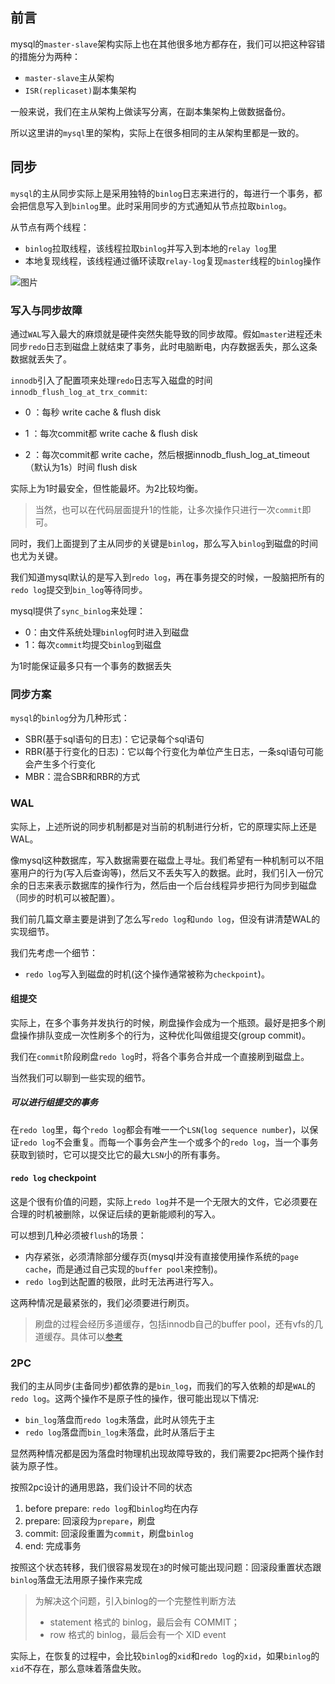 ## 前言

mysql的`master-slave`架构实际上也在其他很多地方都存在，我们可以把这种容错的措施分为两种：

+ `master-slave`主从架构
+ `ISR(replicaset)`副本集架构

一般来说，我们在主从架构上做读写分离，在副本集架构上做数据备份。

所以这里讲的`mysql`里的架构，实际上在很多相同的主从架构里都是一致的。



## 同步

`mysql`的主从同步实际上是采用独特的`binlog`日志来进行的，每进行一个事务，都会把信息写入到`binlog`里。此时采用同步的方式通知从节点拉取`binlog`。

从节点有两个线程：

+ `binlog`拉取线程，该线程拉取`binlog`并写入到本地的`relay log`里
+ 本地复现线程，该线程通过循环读取`relay-log`复现`master`线程的`binlog`操作

![图片](https://img-blog.csdn.net/20180313225542529)



### 写入与同步故障

通过`WAL`写入最大的麻烦就是硬件突然失能导致的同步故障。假如`master`进程还未同步`redo`日志到磁盘上就结束了事务，此时电脑断电，内存数据丢失，那么这条数据就丢失了。

`innodb`引入了配置项来处理`redo`日志写入磁盘的时间`innodb_flush_log_at_trx_commit`:

+ 0 ：每秒 write cache & flush disk

+ 1 ：每次commit都 write cache & flush disk

+ 2 ：每次commit都 write cache，然后根据innodb_flush_log_at_timeout（默认为1s）时间 flush disk

实际上为1时最安全，但性能最坏。为2比较均衡。

> 当然，也可以在代码层面提升1的性能，让多次操作只进行一次`commit`即可。



同时，我们上面提到了主从同步的关键是`binlog`，那么写入`binlog`到磁盘的时间也尤为关键。

我们知道mysql默认的是写入到`redo log`，再在事务提交的时候，一股脑把所有的`redo log`提交到`bin_log`等待同步。



mysql提供了`sync_binlog`来处理：

+ 0：由文件系统处理`binlog`何时进入到磁盘
+ 1：每次`commit`均提交`binlog`到磁盘

为1时能保证最多只有一个事务的数据丢失



### 同步方案

`mysql`的`binlog`分为几种形式：

+ SBR(基于sql语句的日志)：它记录每个sql语句
+ RBR(基于行变化的日志)：它以每个行变化为单位产生日志，一条sql语句可能会产生多个行变化
+ MBR：混合SBR和RBR的方式



### WAL

实际上，上述所说的同步机制都是对当前的机制进行分析，它的原理实际上还是WAL。

像mysql这种数据库，写入数据需要在磁盘上寻址。我们希望有一种机制可以不阻塞用户的行为(写入后查询等)，然后又不丢失写入的数据。此时，我们引入一份冗余的日志来表示数据库的操作行为，然后由一个后台线程异步把行为同步到磁盘（同步的时机可以被配置）。



我们前几篇文章主要是讲到了怎么写`redo log`和`undo log`，但没有讲清楚WAL的实现细节。

我们先考虑一个细节：

+ `redo log`写入到磁盘的时机(这个操作通常被称为`checkpoint`)。



#### 组提交

实际上，在多个事务并发执行的时候，刷盘操作会成为一个瓶颈。最好是把多个刷盘操作排队变成一次性刷多个的行为，这种优化叫做组提交(group commit)。

我们在`commit`阶段刷盘`redo log`时，将各个事务合并成一个直接刷到磁盘上。



当然我们可以聊到一些实现的细节。

##### 可以进行组提交的事务

在`redo log`里，每个`redo log`都会有唯一一个`LSN`(`log sequence number`)，以保证`redo log`不会重复。而每一个事务会产生一个或多个的`redo log`，当一个事务获取到锁时，它可以提交比它的最大`LSN`小的所有事务。



#### `redo log` checkpoint

这是个很有价值的问题，实际上`redo log`并不是一个无限大的文件，它必须要在合理的时机被删除，以保证后续的更新能顺利的写入。

可以想到几种必须被`flush`的场景：

+ 内存紧张，必须清除部分缓存页(mysql并没有直接使用操作系统的`page cache`，而是通过自己实现的`buffer pool`来控制)。
+ `redo log`到达配置的极限，此时无法再进行写入。

这两种情况是最紧张的，我们必须要进行刷页。

> 刷盘的过程会经历多道缓存，包括innodb自己的buffer pool，还有vfs的几道缓存。具体可以[参考](https://www.cnblogs.com/zengkefu/p/5674586.html)





### 2PC

我们的主从同步(主备同步)都依靠的是`bin_log`，而我们的写入依赖的却是`WAL`的`redo log`。这两个操作不是原子性的操作，很可能出现以下情况:

+ `bin_log`落盘而`redo log`未落盘，此时从领先于主
+ `redo log`落盘而`bin_log`未落盘，此时从落后于主

显然两种情况都是因为落盘时物理机出现故障导致的，我们需要2pc把两个操作封装为原子性。



按照2pc设计的通用思路，我们设计不同的状态

1. before prepare: `redo log`和`binlog`均在内存
2. prepare: 回滚段为`prepare`，刷盘
3. commit: 回滚段重置为`commit`，刷盘`binlog`
4. end: 完成事务



按照这个状态转移，我们很容易发现在`3`的时候可能出现问题：回滚段重置状态跟`binlog`落盘无法用原子操作来完成

>为解决这个问题，引入binlog的一个完整性判断方法
>
>- statement 格式的 binlog，最后会有 COMMIT；
>- row 格式的 binlog，最后会有一个 XID event

实际上，在恢复的过程中，会比较`binlog`的`xid`和`redo log`的`xid`，如果`binlog`的`xid`不存在，那么意味着落盘失败。